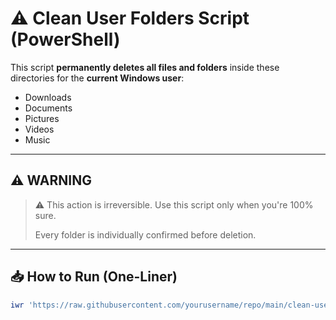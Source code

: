 # ⚠️ Clean User Folders Script (PowerShell)

This script **permanently deletes all files and folders** inside these directories for the **current Windows user**:

- Downloads  
- Documents  
- Pictures  
- Videos  
- Music

---

## ⚠️ WARNING

> ⚠️ This action is irreversible. Use this script only when you're 100% sure.
>
> Every folder is individually confirmed before deletion.

---

## 📥 How to Run (One-Liner)

```powershell
iwr 'https://raw.githubusercontent.com/yourusername/repo/main/clean-user-folders.ps1' | iex
